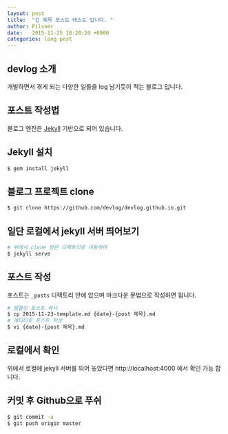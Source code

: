 ```yaml
---
layout: post
title:  "긴 제목 포스트 테스트 입니다. "
author: Pilsner
date:   2015-11-25 18:20:20 +0900
categories: long post 
---
```


## devlog 소개

개발하면서 겪게 되는 다양한 일들을 log 남기듯이 적는 블로그 입니다.

## 포스트 작성법

블로그 엔진은 [Jekyll](http://jekyllrb.com/) 기반으로 되어 있습니다.

## Jekyll 설치

```bash
$ gem install jekyll
```

## 블로그 프로젝트 clone

```bash
$ git clone https://github.com/devlog/devlog.github.io.git
```

## 일단 로컬에서 jekyll 서버 띄어보기

```bash
# 위에서 clone 받은 디렉토리로 이동하여
$ jekyll serve
```

## 포스트 작성

포스트는 `_posts` 디렉토리 안에 있으며 마크다운 문법으로 작성하면 됩니다.

```bash
# 템플릿 포스트 복사
$ cp 2015-11-23-template.md {date}-{post 제목}.md
# 에디터로 포스트 작성
$ vi {date}-{post 제목}.md
```

## 로컬에서 확인

위에서 로컬에 jekyll 서버를 띄어 놓았다면 http://localhost:4000 에서 확인 가능 합니다.

## 커밋 후 Github으로 푸쉬

```bash
$ git commit -a
$ git push origin master
```

